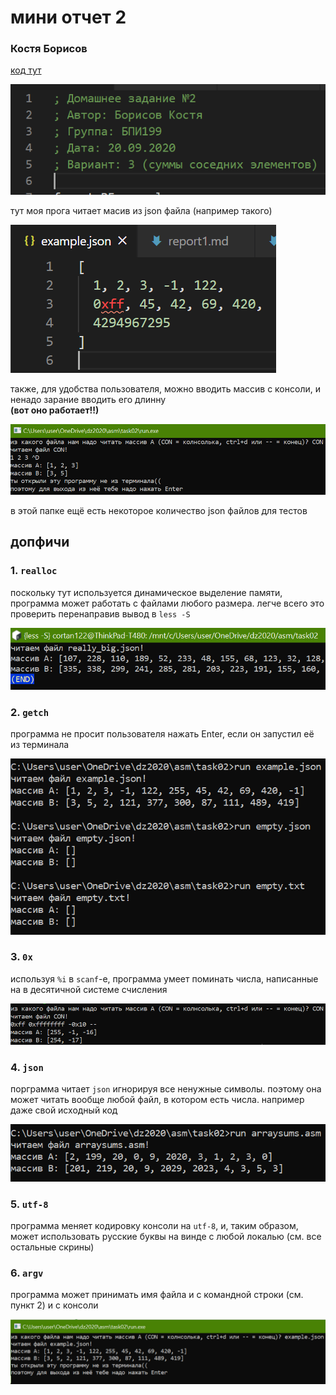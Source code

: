 # мини отчет 2
### Костя Борисов

[код тут](https://github.com/Cortan122/fasm/blob/master/task02/arraysums.asm)

![](../screenshots/шапка.png)

тут моя прога читает масив из json файла (например такого)

![](../screenshots/examplejson.png)

также, для удобства пользователя, можно вводить массив с консоли,
и ненадо зарание вводить его длинну \
**(вот оно работает!!)**

![](../screenshots/CON_file.png)

в этой папке ещё есть некоторое количество json файлов для тестов

## допфичи
### 1. `realloc`
поскольку тут используется динамическое выделение памяти, программа может работать с файлами любого размера.
легче всего это проверить перенаправив вывод в `less -S`

![](../screenshots/less-S.png)

### 2. `getch`
программа не просит пользователя нажать Enter, если он запустил её из терминала

![](../screenshots/cmd-demo.png)

### 3. `0x`
используя `%i` в `scanf`-е, программа умеет поминать числа, написанные на в десятичной системе счисления

![](../screenshots/hex.png)

### 4. `json`
порграмма читает `json` игнорируя все ненужные символы.
поэтому она может читать вообще любой файл, в котором есть числа.
например даже свой исходный код

![](../screenshots/selfref.png)

### 5. `utf-8`
программа меняет кодировку консоли на `utf-8`, и, таким образом, может использовать русские буквы на винде с любой локалью (см. все остальные скрины)

### 6. `argv`
программа может принимать имя файла и с командной строки (см. пункт 2) и с консоли

![](../screenshots/console-file.png)

